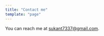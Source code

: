 ```yaml
---
title: "Contact me"
template: "page"
---
```


You can reach me at [sukant7337@gmail.com](mailto:sukant7337@gmail.com).